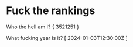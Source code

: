 # Fuck the rankings

Who the hell am I?
{ 3521251 }

What fucking year is it?
[ 2024-01-03T12:30:00Z ]

